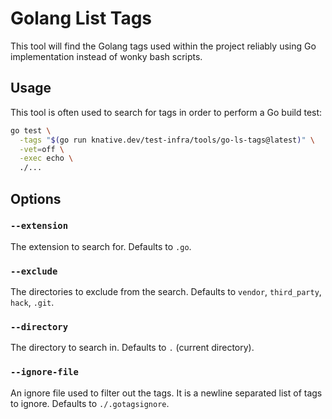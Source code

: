 # Golang List Tags

This tool will find the Golang tags used within the project reliably using
Go implementation instead of wonky bash scripts.

## Usage

This tool is often used to search for tags in order to perform a Go build test:

```bash
go test \
  -tags "$(go run knative.dev/test-infra/tools/go-ls-tags@latest)" \
  -vet=off \
  -exec echo \
  ./...
```

## Options

### `--extension`

The extension to search for. Defaults to `.go`.

### `--exclude`

The directories to exclude from the search. Defaults to `vendor`, `third_party`,
`hack`, `.git`.

### `--directory`

The directory to search in. Defaults to `.` (current directory).

### `--ignore-file`

An ignore file used to filter out the tags. It is a newline separated list of
tags to ignore. Defaults to `./.gotagsignore`.
